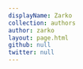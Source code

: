 ```yaml
---
displayName: Zarko
collection: authors
author: zarko
layout: page.html
github: null
twitter: null
---
```

